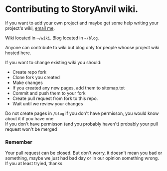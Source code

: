 # Contributing to StoryAnvil wiki.

If you want to add your own project and maybe get some help writing your project's wiki, [email me](mailto:denisJavaOffical+storyanvil@yandex.ru).

Wiki located in `~/wiki`.
Blog located in `~/blog`.

Anyone can contribute to wiki but blog only for people whoose project wiki hosted here.

If you want to change existing wiki you should:
- Create repo fork
- Clone fork you created
- Make changes
- If you created any new pages, add them to sitemap.txt
- Commit and push them to your fork
- Create pull request from fork to this repo.
- Wait until we review your changes


<div class="alert caution">
  <p>
    Do not create pages in <code>/blog</code> if you don't have permisson, you would know about it if you have one
    <br>
    If you don't have permisson (and you probably haven't) probably your pull request won't be merged
  </p>
</div>

### Remember 
Your pull request can be closed.
But don't worry, it doesn't mean you bad or something, maybe we just had bad day or in our opinion something wrong. If you  at least tryied, thanks
